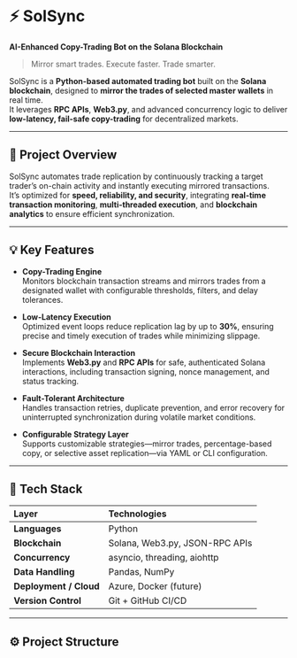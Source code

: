 # ⚡ SolSync  
**AI-Enhanced Copy-Trading Bot on the Solana Blockchain**

> Mirror smart trades. Execute faster. Trade smarter.  

SolSync is a **Python-based automated trading bot** built on the **Solana blockchain**, designed to **mirror the trades of selected master wallets** in real time.  
It leverages **RPC APIs**, **Web3.py**, and advanced concurrency logic to deliver **low-latency, fail-safe copy-trading** for decentralized markets.

---

## 🚀 Project Overview  

SolSync automates trade replication by continuously tracking a target trader’s on-chain activity and instantly executing mirrored transactions.  
It’s optimized for **speed, reliability, and security**, integrating **real-time transaction monitoring**, **multi-threaded execution**, and **blockchain analytics** to ensure efficient synchronization.

---

## 💡 Key Features  

- **Copy-Trading Engine**  
  Monitors blockchain transaction streams and mirrors trades from a designated wallet with configurable thresholds, filters, and delay tolerances.

- **Low-Latency Execution**  
  Optimized event loops reduce replication lag by up to **30%**, ensuring precise and timely execution of trades while minimizing slippage.

- **Secure Blockchain Interaction**  
  Implements **Web3.py** and **RPC APIs** for safe, authenticated Solana interactions, including transaction signing, nonce management, and status tracking.

- **Fault-Tolerant Architecture**  
  Handles transaction retries, duplicate prevention, and error recovery for uninterrupted synchronization during volatile market conditions.

- **Configurable Strategy Layer**  
  Supports customizable strategies—mirror trades, percentage-based copy, or selective asset replication—via YAML or CLI configuration.

---

## 🧠 Tech Stack  

| Layer | Technologies |
|:------|:--------------|
| **Languages** | Python |
| **Blockchain** | Solana, Web3.py, JSON-RPC APIs |
| **Concurrency** | asyncio, threading, aiohttp |
| **Data Handling** | Pandas, NumPy |
| **Deployment / Cloud** | Azure, Docker (future) |
| **Version Control** | Git + GitHub CI/CD |

---

## ⚙️ Project Structure  
